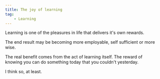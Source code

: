 ```yaml
---
title: The joy of learning
tag:
    - Learning
---
```


Learning is one of the pleasures in life that delivers it's own rewards.

The end result may be becoming more employable, self sufficient or more wise. 

The real benefit comes from the act of learning itself. The reward of knowing you can do something today that you couldn't yesterday.

I think so, at least.
